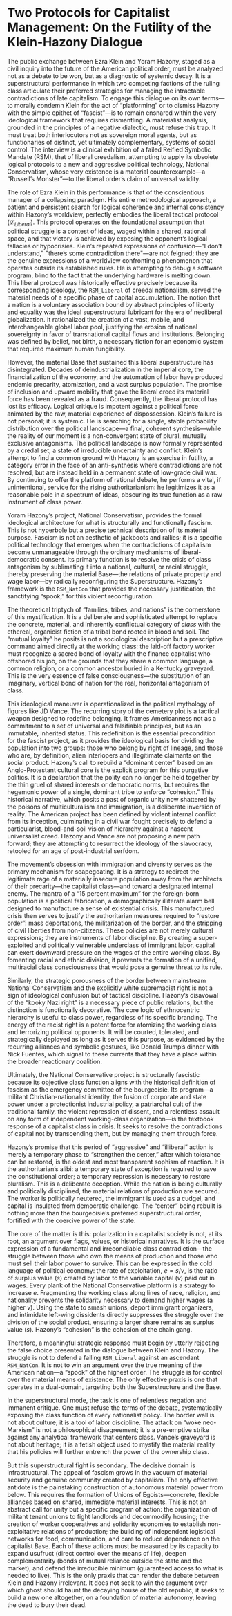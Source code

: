 # Two Protocols for Capitalist Management: On the Futility of the Klein-Hazony Dialogue

The public exchange between Ezra Klein and Yoram Hazony, staged as a civil inquiry into the future of the American political order, must be analyzed not as a debate to be won, but as a diagnostic of systemic decay. It is a superstructural performance in which two competing factions of the ruling class articulate their preferred strategies for managing the intractable contradictions of late capitalism. To engage this dialogue on its own terms—to morally condemn Klein for the act of “platforming” or to dismiss Hazony with the simple epithet of “fascist”—is to remain ensnared within the very ideological framework that requires dismantling. A materialist analysis, grounded in the principles of a negative dialectic, must refuse this trap. It must treat both interlocutors not as sovereign moral agents, but as functionaries of distinct, yet ultimately complementary, systems of social control. The interview is a clinical exhibition of a failed Reified Symbolic Mandate (RSM), that of liberal creedalism, attempting to apply its obsolete logical protocols to a new and aggressive political technology, National Conservatism, whose very existence is a material counterexample—a “Russell’s Monster”—to the liberal order’s claim of universal validity.

The role of Ezra Klein in this performance is that of the conscientious manager of a collapsing paradigm. His entire methodological approach, a patient and persistent search for logical coherence and internal consistency within Hazony’s worldview, perfectly embodies the liberal tactical protocol ($\mathcal{L}_{Liberal}$). This protocol operates on the foundational assumption that political struggle is a contest of ideas, waged within a shared, rational space, and that victory is achieved by exposing the opponent’s logical fallacies or hypocrisies. Klein’s repeated expressions of confusion—"I don’t understand," "there’s some contradiction there"—are not feigned; they are the genuine expressions of a worldview confronting a phenomenon that operates outside its established rules. He is attempting to debug a software program, blind to the fact that the underlying hardware is melting down. This liberal protocol was historically effective precisely because its corresponding ideology, the `RSM_Liberal` of creedal nationalism, served the material needs of a specific phase of capital accumulation. The notion that a nation is a voluntary association bound by abstract principles of liberty and equality was the ideal superstructural lubricant for the era of neoliberal globalization. It rationalized the creation of a vast, mobile, and interchangeable global labor pool, justifying the erosion of national sovereignty in favor of transnational capital flows and institutions. Belonging was defined by belief, not birth, a necessary fiction for an economic system that required maximum human fungibility.

However, the material Base that sustained this liberal superstructure has disintegrated. Decades of deindustrialization in the imperial core, the financialization of the economy, and the automation of labor have produced endemic precarity, atomization, and a vast surplus population. The promise of inclusion and upward mobility that gave the liberal creed its material force has been revealed as a fraud. Consequently, the liberal protocol has lost its efficacy. Logical critique is impotent against a political force animated by the raw, material experience of dispossession. Klein’s failure is not personal; it is systemic. He is searching for a single, stable probability distribution over the political landscape—a final, coherent synthesis—while the reality of our moment is a non-convergent state of plural, mutually exclusive antagonisms. The political landscape is now formally represented by a credal set, a state of irreducible uncertainty and conflict. Klein’s attempt to find a common ground with Hazony is an exercise in futility, a category error in the face of an anti-synthesis where contradictions are not resolved, but are instead held in a permanent state of low-grade civil war. By continuing to offer the platform of rational debate, he performs a vital, if unintentional, service for the rising authoritarianism: he legitimizes it as a reasonable pole in a spectrum of ideas, obscuring its true function as a raw instrument of class power.

Yoram Hazony’s project, National Conservatism, provides the formal ideological architecture for what is structurally and functionally fascism. This is not hyperbole but a precise technical description of its material purpose. Fascism is not an aesthetic of jackboots and rallies; it is a specific political technology that emerges when the contradictions of capitalism become unmanageable through the ordinary mechanisms of liberal-democratic consent. Its primary function is to resolve the crisis of class antagonism by sublimating it into a national, cultural, or racial struggle, thereby preserving the material Base—the relations of private property and wage labor—by radically reconfiguring the Superstructure. Hazony’s framework is the `RSM_NatCon` that provides the necessary justification, the sanctifying “spook,” for this violent reconfiguration.

The theoretical triptych of “families, tribes, and nations” is the cornerstone of this mystification. It is a deliberate and sophisticated attempt to replace the concrete, material, and inherently conflictual category of *class* with the ethereal, organicist fiction of a tribal bond rooted in blood and soil. The “mutual loyalty” he posits is not a sociological description but a prescriptive command aimed directly at the working class: the laid-off factory worker must recognize a sacred bond of loyalty with the finance capitalist who offshored his job, on the grounds that they share a common language, a common religion, or a common ancestor buried in a Kentucky graveyard. This is the very essence of false consciousness—the substitution of an imaginary, vertical bond of nation for the real, horizontal antagonism of class.

This ideological maneuver is operationalized in the political mythology of figures like JD Vance. The recurring story of the cemetery plot is a tactical weapon designed to redefine belonging. It frames Americanness not as a commitment to a set of universal and falsifiable principles, but as an immutable, inherited status. This redefinition is the essential precondition for the fascist project, as it provides the ideological basis for dividing the population into two groups: those who belong by right of lineage, and those who are, by definition, alien interlopers and illegitimate claimants on the social product. Hazony’s call to rebuild a “dominant center” based on an Anglo-Protestant cultural core is the explicit program for this purgative politics. It is a declaration that the polity can no longer be held together by the thin gruel of shared interests or democratic norms, but requires the hegemonic power of a single, dominant tribe to enforce “cohesion.” This historical narrative, which posits a past of organic unity now shattered by the poisons of multiculturalism and immigration, is a deliberate inversion of reality. The American project has been defined by violent internal conflict from its inception, culminating in a civil war fought precisely to defend a particularist, blood-and-soil vision of hierarchy against a nascent universalist creed. Hazony and Vance are not proposing a new path forward; they are attempting to resurrect the ideology of the slavocracy, retooled for an age of post-industrial serfdom.

The movement’s obsession with immigration and diversity serves as the primary mechanism for scapegoating. It is a strategy to redirect the legitimate rage of a materially insecure population away from the architects of their precarity—the capitalist class—and toward a designated internal enemy. The mantra of a “15 percent maximum” for the foreign-born population is a political fabrication, a demographically illiterate alarm bell designed to manufacture a sense of existential crisis. This manufactured crisis then serves to justify the authoritarian measures required to “restore order”: mass deportations, the militarization of the border, and the stripping of civil liberties from non-citizens. These policies are not merely cultural expressions; they are instruments of labor discipline. By creating a super-exploited and politically vulnerable underclass of immigrant labor, capital can exert downward pressure on the wages of the entire working class. By fomenting racial and ethnic division, it prevents the formation of a unified, multiracial class consciousness that would pose a genuine threat to its rule.

Similarly, the strategic porousness of the border between mainstream National Conservatism and the explicitly white supremacist right is not a sign of ideological confusion but of tactical discipline. Hazony’s disavowal of the “kooky Nazi right” is a necessary piece of public relations, but the distinction is functionally decorative. The core logic of ethnocentric hierarchy is useful to class power, regardless of its specific branding. The energy of the racist right is a potent force for atomizing the working class and terrorizing political opponents. It will be courted, tolerated, and strategically deployed as long as it serves this purpose, as evidenced by the recurring alliances and symbolic gestures, like Donald Trump’s dinner with Nick Fuentes, which signal to these currents that they have a place within the broader reactionary coalition.

Ultimately, the National Conservative project is structurally fascistic because its objective class function aligns with the historical definition of fascism as the emergency committee of the bourgeoisie. Its program—a militant Christian-nationalist identity, the fusion of corporate and state power under a protectionist industrial policy, a patriarchal cult of the traditional family, the violent repression of dissent, and a relentless assault on any form of independent working-class organization—is the textbook response of a capitalist class in crisis. It seeks to resolve the contradictions of capital not by transcending them, but by managing them through force.

Hazony’s promise that this period of “aggressive” and “illiberal” action is merely a temporary phase to “strengthen the center,” after which tolerance can be restored, is the oldest and most transparent sophism of reaction. It is the authoritarian’s alibi: a temporary state of exception is required to save the constitutional order; a temporary repression is necessary to restore pluralism. This is a deliberate deception. While the nation is being culturally and politically disciplined, the material relations of production are secured. The worker is politically neutered, the immigrant is used as a cudgel, and capital is insulated from democratic challenge. The “center” being rebuilt is nothing more than the bourgeoisie’s preferred superstructural order, fortified with the coercive power of the state.

The core of the matter is this: polarization in a capitalist society is not, at its root, an argument over flags, values, or historical narratives. It is the surface expression of a fundamental and irreconcilable class contradiction—the struggle between those who own the means of production and those who must sell their labor power to survive. This can be expressed in the cold language of political economy: the rate of exploitation, $e = s/v$, is the ratio of surplus value ($s$) created by labor to the variable capital ($v$) paid out in wages. Every plank of the National Conservative platform is a strategy to increase *e*. Fragmenting the working class along lines of race, religion, and nationality prevents the solidarity necessary to demand higher wages (a higher *v*). Using the state to smash unions, deport immigrant organizers, and intimidate left-wing dissidents directly suppresses the struggle over the division of the social product, ensuring a larger share remains as surplus value ($s$). Hazony’s “cohesion” is the cohesion of the chain gang.

Therefore, a meaningful strategic response must begin by utterly rejecting the false choice presented in the dialogue between Klein and Hazony. The struggle is not to defend a failing `RSM_Liberal` against an ascendant `RSM_NatCon`. It is not to win an argument over the true meaning of the American nation—a “spook” of the highest order. The struggle is for control over the material means of existence. The only effective praxis is one that operates in a dual-domain, targeting both the Superstructure and the Base.

In the superstructural mode, the task is one of relentless negation and immanent critique. One must refuse the terms of the debate, systematically exposing the class function of every nationalist policy. The border wall is not about culture; it is a tool of labor discipline. The attack on “woke neo-Marxism” is not a philosophical disagreement; it is a pre-emptive strike against any analytical framework that centers class. Vance’s graveyard is not about heritage; it is a fetish object used to mystify the material reality that his policies will further entrench the power of the ownership class.

But this superstructural fight is secondary. The decisive domain is infrastructural. The appeal of fascism grows in the vacuum of material security and genuine community created by capitalism. The only effective antidote is the painstaking construction of autonomous material power from below. This requires the formation of Unions of Egoists—concrete, flexible alliances based on shared, immediate material interests. This is not an abstract call for unity but a specific program of action: the organization of militant tenant unions to fight landlords and decommodify housing; the creation of worker cooperatives and solidarity economies to establish non-exploitative relations of production; the building of independent logistical networks for food, communication, and care to reduce dependence on the capitalist Base. Each of these actions must be measured by its capacity to expand usufruct (direct control over the means of life), deepen complementarity (bonds of mutual reliance outside the state and the market), and defend the irreducible minimum (guaranteed access to what is needed to live). This is the only praxis that can render the debate between Klein and Hazony irrelevant. It does not seek to win the argument over which ghost should haunt the decaying house of the old republic; it seeks to build a new one altogether, on a foundation of material autonomy, leaving the dead to bury their dead.
